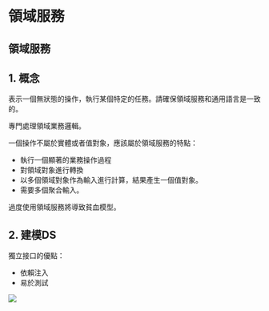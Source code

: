 # 領域服務

## 領域服務

## 1. 概念

表示一個無狀態的操作，執行某個特定的任務。請確保領域服務和通用語言是一致的。

專門處理領域業務邏輯。

一個操作不屬於實體或者值對象，應該屬於領域服務的特點：

* 執行一個顯著的業務操作過程
* 對領域對象進行轉換
* 以多個領域對象作為輸入進行計算，結果產生一個值對象。
* 需要多個聚合輸入。

過度使用領域服務將導致貧血模型。

## 2. 建模DS

獨立接口的優點：

* 依賴注入
* 易於測試

![](../../../.gitbook/assets/jian-mo-ling-yu-fu-wu%20%281%29.png)

